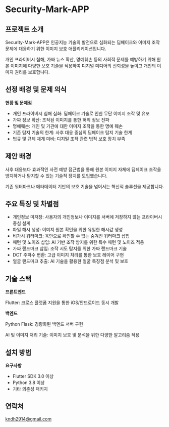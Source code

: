 # Security-Mark-APP

## 프로젝트 소개
<p>Security-Mark-APP은 인공지능 기술의 발전으로 심화되는 딥페이크와 이미지 조작 문제에 대응하기 위한 이미지 보호 애플리케이션입니다.</p>
<p>개인 프라이버시 침해, 가짜 뉴스 확산, 명예훼손 등의 사회적 문제를 예방하기 위해 원본 이미지에 다양한 보호 기술을 적용하여 디지털 미디어의 신뢰성을 높이고 개인의 이미지 권리를 보호합니다.</p>

## 선정 배경 및 문제 의식
**현황 및 문제점**

- 개인 프라이버시 침해 심화: 딥페이크 기술로 인한 무단 이미지 조작 및 유포
- 가짜 정보 확산: 조작된 이미지를 통한 허위 정보 전파
- 명예훼손: 개인 및 기관에 대한 이미지 조작을 통한 명예 훼손
- 기존 탐지 기술의 한계: 사후 대응 중심의 딥페이크 탐지 기술 한계
- 법규 및 규제 체계 미비: 디지털 조작 관련 법적 보호 장치 부족

## 제안 배경
<p>사후 대응보다 효과적인 사전 예방 접근법을 통해 원본 이미지 자체에 딥페이크 조작을 방지하거나 탐지할 수 있는 기술적 장치를 도입했습니다.</p>
<p>기존 워터마크나 메타데이터 기반의 보호 기술을 넘어서는 혁신적 솔루션을 제공합니다.</p>

## 주요 특징 및 차별점
- 개인정보 미저장: 사용자의 개인정보나 이미지를 서버에 저장하지 않는 프라이버시 중심 설계
- 파일 해시 생성: 이미지 원본 확인을 위한 유일한 해시값 생성
- 비가시 워터마크: 육안으로 확인할 수 없는 숨겨진 워터마크 삽입
- 패턴 및 노이즈 삽입: AI 기반 조작 방지를 위한 특수 패턴 및 노이즈 적용
- 가짜 랜드마크 삽입: 조작 시도 탐지를 위한 가짜 랜드마크 기술
- DCT 주파수 변환: 고급 이미지 처리를 통한 보호 레이어 구현
- 얼굴 랜드마크 추출: AI 기술을 활용한 얼굴 특징점 분석 및 보호

## 기술 스택
**프론트엔드**
<p>Flutter: 크로스 플랫폼 지원을 통한 iOS/안드로이드 동시 개발</p>

**백엔드**
<p>Python Flask: 경량화된 백엔드 서버 구현</p>
<p>AI 및 이미지 처리 기술: 이미지 보호 및 분석을 위한 다양한 알고리즘 적용</p>

## 설치 방법
**요구사항**
- Flutter SDK 3.0 이상
- Python 3.8 이상
- 기타 의존성 패키지

## 연락처
kndh2914@gmail.com
